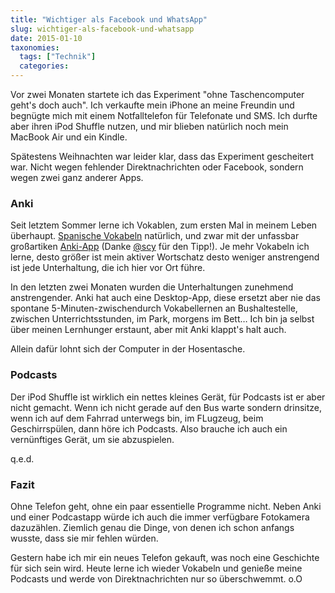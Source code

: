 ```yaml
---
title: "Wichtiger als Facebook und WhatsApp"
slug: wichtiger-als-facebook-und-whatsapp
date: 2015-01-10
taxonomies:
  tags: ["Technik"]
  categories: 
---
```


<p>Vor zwei Monaten startete ich das Experiment "ohne Taschencomputer geht's doch auch". Ich verkaufte mein iPhone an meine Freundin und begnügte mich mit einem Notfalltelefon für Telefonate und SMS. Ich durfte aber ihren iPod Shuffle nutzen, und mir blieben natürlich noch mein MacBook Air und ein Kindle.

Spätestens Weihnachten war leider klar, dass das Experiment gescheitert war. Nicht wegen fehlender Direktnachrichten oder Facebook, sondern wegen zwei ganz anderer Apps.

</p><h3>Anki</h3>

Seit letztem Sommer lerne ich Vokablen, zum ersten Mal in meinem Leben überhaupt. <a href="https://flowfx.de/blog/mexiko/">Spanische Vokabeln</a> natürlich, und zwar mit der unfassbar großartiken <a href="http://ankisrs.net/">Anki-App</a> (Danke <a href="https://twitter.com/scy">@scy</a> für den Tipp!). Je mehr Vokabeln ich lerne, desto größer ist mein aktiver Wortschatz desto weniger anstrengend ist jede Unterhaltung, die ich hier vor Ort führe.

In den letzten zwei Monaten wurden die Unterhaltungen zunehmend anstrengender. Anki hat auch eine Desktop-App, diese ersetzt aber nie das spontane 5-Minuten-zwischendurch Vokabellernen an Bushaltestelle, zwischen Unterrichtsstunden, im Park, morgens im Bett… Ich bin ja selbst über meinen Lernhunger erstaunt, aber mit Anki klappt's halt auch.

Allein dafür lohnt sich der Computer in der Hosentasche.

<h3>Podcasts</h3>

Der iPod Shuffle ist wirklich ein nettes kleines Gerät, für Podcasts ist er aber nicht gemacht.  Wenn ich nicht gerade auf den Bus warte sondern drinsitze, wenn ich auf dem Fahrrad unterwegs bin, im FLugzeug, beim Geschirrspülen, dann höre ich Podcasts. Also brauche ich auch ein vernünftiges Gerät, um sie abzuspielen.

q.e.d.

<h3>Fazit</h3>

Ohne Telefon geht, ohne ein paar essentielle Programme nicht. Neben Anki und einer Podcastapp würde ich auch die immer verfügbare Fotokamera dazuzählen. Ziemlich genau die Dinge, von denen ich schon anfangs wusste, dass sie mir fehlen würden.

Gestern habe ich mir ein neues Telefon gekauft, was noch eine Geschichte für sich sein wird. Heute lerne ich wieder Vokabeln und genieße meine Podcasts und werde von Direktnachrichten nur so überschwemmt. o.O